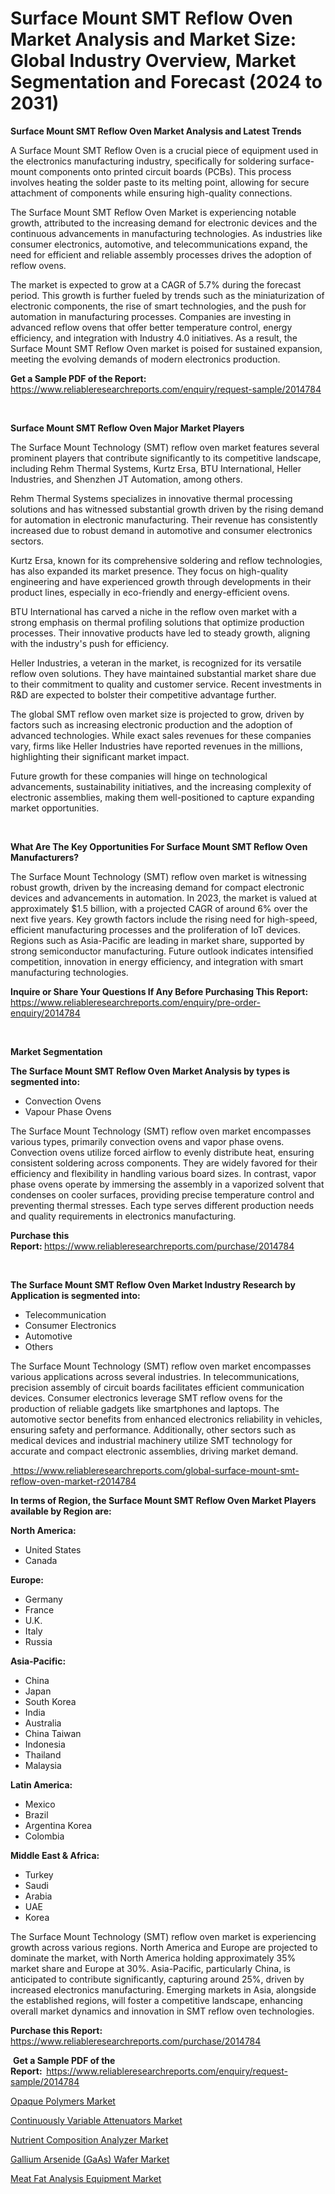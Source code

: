<p><h1>Surface Mount SMT Reflow Oven Market Analysis and Market Size: Global Industry Overview, Market Segmentation and Forecast (2024 to 2031)</h1></p><p><strong>Surface Mount SMT Reflow Oven Market Analysis and Latest Trends</strong></p>
<p><p>A Surface Mount SMT Reflow Oven is a crucial piece of equipment used in the electronics manufacturing industry, specifically for soldering surface-mount components onto printed circuit boards (PCBs). This process involves heating the solder paste to its melting point, allowing for secure attachment of components while ensuring high-quality connections.</p><p>The Surface Mount SMT Reflow Oven Market is experiencing notable growth, attributed to the increasing demand for electronic devices and the continuous advancements in manufacturing technologies. As industries like consumer electronics, automotive, and telecommunications expand, the need for efficient and reliable assembly processes drives the adoption of reflow ovens. </p><p>The market is expected to grow at a CAGR of 5.7% during the forecast period. This growth is further fueled by trends such as the miniaturization of electronic components, the rise of smart technologies, and the push for automation in manufacturing processes. Companies are investing in advanced reflow ovens that offer better temperature control, energy efficiency, and integration with Industry 4.0 initiatives. As a result, the Surface Mount SMT Reflow Oven market is poised for sustained expansion, meeting the evolving demands of modern electronics production.</p></p>
<p><strong>Get a Sample PDF of the Report:&nbsp;</strong> <a href="https://www.reliableresearchreports.com/enquiry/request-sample/2014784?utm_campaign=120&utm_medium=2&utm_source=Github&utm_content=ia&utm_term=26102024&utm_id=surface-mount-smt-reflow-oven">https://www.reliableresearchreports.com/enquiry/request-sample/2014784</a></p>
<p>&nbsp;</p>
<p><strong>Surface Mount SMT Reflow Oven Major Market Players</strong></p>
<p><p>The Surface Mount Technology (SMT) reflow oven market features several prominent players that contribute significantly to its competitive landscape, including Rehm Thermal Systems, Kurtz Ersa, BTU International, Heller Industries, and Shenzhen JT Automation, among others. </p><p>Rehm Thermal Systems specializes in innovative thermal processing solutions and has witnessed substantial growth driven by the rising demand for automation in electronic manufacturing. Their revenue has consistently increased due to robust demand in automotive and consumer electronics sectors.</p><p>Kurtz Ersa, known for its comprehensive soldering and reflow technologies, has also expanded its market presence. They focus on high-quality engineering and have experienced growth through developments in their product lines, especially in eco-friendly and energy-efficient ovens.</p><p>BTU International has carved a niche in the reflow oven market with a strong emphasis on thermal profiling solutions that optimize production processes. Their innovative products have led to steady growth, aligning with the industry's push for efficiency.</p><p>Heller Industries, a veteran in the market, is recognized for its versatile reflow oven solutions. They have maintained substantial market share due to their commitment to quality and customer service. Recent investments in R&D are expected to bolster their competitive advantage further.</p><p>The global SMT reflow oven market size is projected to grow, driven by factors such as increasing electronic production and the adoption of advanced technologies. While exact sales revenues for these companies vary, firms like Heller Industries have reported revenues in the millions, highlighting their significant market impact.</p><p>Future growth for these companies will hinge on technological advancements, sustainability initiatives, and the increasing complexity of electronic assemblies, making them well-positioned to capture expanding market opportunities.</p></p>
<p>&nbsp;</p>
<p><strong>What Are The Key Opportunities For Surface Mount SMT Reflow Oven Manufacturers?</strong></p>
<p><p>The Surface Mount Technology (SMT) reflow oven market is witnessing robust growth, driven by the increasing demand for compact electronic devices and advancements in automation. In 2023, the market is valued at approximately $1.5 billion, with a projected CAGR of around 6% over the next five years. Key growth factors include the rising need for high-speed, efficient manufacturing processes and the proliferation of IoT devices. Regions such as Asia-Pacific are leading in market share, supported by strong semiconductor manufacturing. Future outlook indicates intensified competition, innovation in energy efficiency, and integration with smart manufacturing technologies.</p></p>
<p><strong>Inquire or Share Your Questions If Any Before Purchasing This Report:</strong> <a href="https://www.reliableresearchreports.com/enquiry/pre-order-enquiry/2014784?utm_campaign=120&utm_medium=2&utm_source=Github&utm_content=ia&utm_term=26102024&utm_id=surface-mount-smt-reflow-oven">https://www.reliableresearchreports.com/enquiry/pre-order-enquiry/2014784</a></p>
<p>&nbsp;</p>
<p><strong>Market Segmentation</strong></p>
<p><strong>The Surface Mount SMT Reflow Oven Market Analysis by types is segmented into:</strong></p>
<p><ul><li>Convection Ovens</li><li>Vapour Phase Ovens</li></ul></p>
<p><p>The Surface Mount Technology (SMT) reflow oven market encompasses various types, primarily convection ovens and vapor phase ovens. Convection ovens utilize forced airflow to evenly distribute heat, ensuring consistent soldering across components. They are widely favored for their efficiency and flexibility in handling various board sizes. In contrast, vapor phase ovens operate by immersing the assembly in a vaporized solvent that condenses on cooler surfaces, providing precise temperature control and preventing thermal stresses. Each type serves different production needs and quality requirements in electronics manufacturing.</p></p>
<p><strong>Purchase this Report:&nbsp;</strong><a href="https://www.reliableresearchreports.com/purchase/2014784?utm_campaign=120&utm_medium=2&utm_source=Github&utm_content=ia&utm_term=26102024&utm_id=surface-mount-smt-reflow-oven">https://www.reliableresearchreports.com/purchase/2014784</a></p>
<p>&nbsp;</p>
<p><strong>The Surface Mount SMT Reflow Oven Market Industry Research by Application is segmented into:</strong></p>
<p><ul><li>Telecommunication</li><li>Consumer Electronics</li><li>Automotive</li><li>Others</li></ul></p>
<p><p>The Surface Mount Technology (SMT) reflow oven market encompasses various applications across several industries. In telecommunications, precision assembly of circuit boards facilitates efficient communication devices. Consumer electronics leverage SMT reflow ovens for the production of reliable gadgets like smartphones and laptops. The automotive sector benefits from enhanced electronics reliability in vehicles, ensuring safety and performance. Additionally, other sectors such as medical devices and industrial machinery utilize SMT technology for accurate and compact electronic assemblies, driving market demand.</p></p>
<p><a href="https://www.reliableresearchreports.com/global-surface-mount-smt-reflow-oven-market-r2014784?utm_campaign=120&utm_medium=2&utm_source=Github&utm_content=ia&utm_term=26102024&utm_id=surface-mount-smt-reflow-oven">&nbsp;https://www.reliableresearchreports.com/global-surface-mount-smt-reflow-oven-market-r2014784</a></p>
<p><strong>In terms of Region, the Surface Mount SMT Reflow Oven Market Players available by Region are:</strong></p>
<p>
    <p> <strong> North America: </strong>
        <ul>
            <li>United States</li>
            <li>Canada</li>
        </ul>
        </p> 
    <p> <strong> Europe: </strong>
        <ul>
            <li>Germany</li>
            <li>France</li>
            <li>U.K.</li>
            <li>Italy</li>
            <li>Russia</li>
        </ul>
        </p> 
    <p> <strong> Asia-Pacific: </strong>
        <ul>
            <li>China</li>
            <li>Japan</li>
            <li>South Korea</li>
            <li>India</li>
            <li>Australia</li>
            <li>China Taiwan</li>
            <li>Indonesia</li>
            <li>Thailand</li>
            <li>Malaysia</li>
        </ul>
        </p> 
    <p> <strong> Latin America: </strong>
        <ul>
            <li>Mexico</li>
            <li>Brazil</li>
            <li>Argentina Korea</li>
            <li>Colombia</li>
        </ul>
        </p> 
    <p> <strong> Middle East & Africa: </strong>
        <ul>
            <li>Turkey</li>
            <li>Saudi</li>
            <li>Arabia</li>
            <li>UAE</li>
            <li>Korea</li>
        </ul>
    </p>
    </p>
<p><p>The Surface Mount Technology (SMT) reflow oven market is experiencing growth across various regions. North America and Europe are projected to dominate the market, with North America holding approximately 35% market share and Europe at 30%. Asia-Pacific, particularly China, is anticipated to contribute significantly, capturing around 25%, driven by increased electronics manufacturing. Emerging markets in Asia, alongside the established regions, will foster a competitive landscape, enhancing overall market dynamics and innovation in SMT reflow oven technologies.</p></p>
<p><strong>Purchase this Report: </strong><a href="https://www.reliableresearchreports.com/purchase/2014784?utm_campaign=120&utm_medium=2&utm_source=Github&utm_content=ia&utm_term=26102024&utm_id=surface-mount-smt-reflow-oven">https://www.reliableresearchreports.com/purchase/2014784</a></p>
<p>&nbsp;<strong>Get a Sample PDF of the Report:&nbsp;&nbsp;</strong><a href="https://www.reliableresearchreports.com/enquiry/request-sample/2014784?utm_campaign=120&utm_medium=2&utm_source=Github&utm_content=ia&utm_term=26102024&utm_id=surface-mount-smt-reflow-oven">https://www.reliableresearchreports.com/enquiry/request-sample/2014784</a></p>
<p><strong></strong></p>
<p><p><a href="https://www.linkedin.com/pulse/opaque-polymers-market-outlook-complete-industry-analysis-jnd2e?utm_campaign=120&utm_medium=2&utm_source=Github&utm_content=ia&utm_term=26102024&utm_id=surface-mount-smt-reflow-oven">Opaque Polymers Market</a></p><p><a href="https://github.com/ChristianClark406/Market-Research-Report-List-1/blob/main/continuously-variable-attenuators-market.md?utm_campaign=120&utm_medium=2&utm_source=Github&utm_content=ia&utm_term=26102024&utm_id=surface-mount-smt-reflow-oven">Continuously Variable Attenuators Market</a></p><p><a href="https://issuu.com/reportprime-2/docs/nutrient-composition-analyzer-marke_1ee87226eedf48?utm_campaign=120&utm_medium=2&utm_source=Github&utm_content=ia&utm_term=26102024&utm_id=surface-mount-smt-reflow-oven">Nutrient Composition Analyzer Market</a></p><p><a href="https://www.linkedin.com/pulse/global-perspectives-gallium-arsenide-gaas-wafer-market-wkobe?utm_campaign=120&utm_medium=2&utm_source=Github&utm_content=ia&utm_term=26102024&utm_id=surface-mount-smt-reflow-oven">Gallium Arsenide (GaAs) Wafer Market</a></p><p><a href="https://issuu.com/reportprime-2/docs/meat-fat-analysis-equipment-market-_cae377f2cf9632?utm_campaign=120&utm_medium=2&utm_source=Github&utm_content=ia&utm_term=26102024&utm_id=surface-mount-smt-reflow-oven">Meat Fat Analysis Equipment Market</a></p></p>